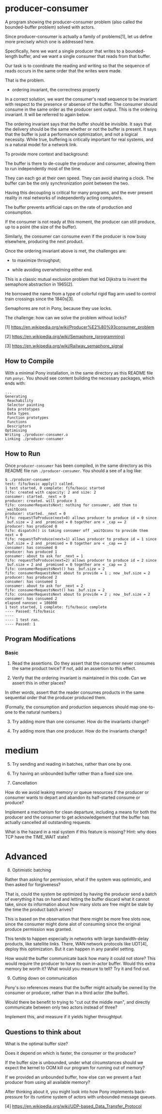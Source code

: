 # producer-consumer

A program showing the producer–consumer problem 
(also called the bounded-buffer problem) solved with actors.

Since producer-consumer is actually a family of problems[1], 
let us define more precisely which one is addressed here.

Specifically, here we want a single producer
that writes to a bounded-length buffer, and
we want a single consumer that reads from that 
buffer.

Our task is to coordinate the reading and 
writing so that the sequence of
reads occurs in the same order that the writes 
were made. 

That is the problem. 

* ordering invariant, the correctness property

In a correct solution, we want the 
consumer's read sequence to
be invariant with respect to the presence or
absense of the buffer. The consumer should consume in the 
same order as the producer sent output. This
is the ordering invariant. It will be 
referred to again below. 

The ordering invariant says that the buffer should be 
invisible. It says that the delivery should be the same 
whether or not the buffer is present. It says that
the buffer is just a performance optimization, and
not a logical necessity. While true, buffering
is critically important for real systems, and
is a natural model for a network link.

To provide more context and background:

The buffer is there to de-couple the producer
and consumer, allowing them to run independently 
most of the time.

They can each go at their own speed. They can 
avoid sharing a clock. The buffer can be
the only synchronization point between the two.

Having this decoupling is critical for many programs, and
the ever present reality in real networks of
independently acting computers.

The buffer prevents artificial caps on 
the rate of production and consumption. 

If the consumer is not ready
at this moment, the producer can still produce,
up to a point (the size of the buffer).

Similarly, the consumer can consume even if the
producer is now busy elsewhere, producing the
next product.

Once the ordering invariant above is met, the challenges are:

- to maximize throughput;

- while avoiding overwhelming either end.

This is a classic mutual exclusion problem that led
Dijkstra to invent the semaphore abstraction in 1965[2].

He borrowed the name from a type of colorful rigid flag arm 
used to control train crossings since the 1840s[3].

Semaphores are not in Pony, because they use locks.

The challenge: how can we solve the problem without locks?

[1] https://en.wikipedia.org/wiki/Producer%E2%80%93consumer_problem

[2] https://en.wikipedia.org/wiki/Semaphore_(programming)

[3] https://en.wikipedia.org/wiki/Railway_semaphore_signal

## How to Compile

With a minimal Pony installation, in the same directory as this README file run `ponyc`. You should see content building the necessary packages, which ends with:

```console
...
Generating
 Reachability
 Selector painting
 Data prototypes
 Data types
 Function prototypes
 Functions
 Descriptors
Optimising
Writing ./producer-consumer.o
Linking ./producer-consumer
```

## How to Run

Once `producer-consumer` has been compiled, in the same directory as this README file run `./producer-consumer`. You should a see of a log like:

```console
$ ./producer-consumer
test: fifo/basic apply() called.
1 test started, 0 complete: fifo/basic started
fifo: created with capacity: 2 and size: 2
consumer: started. _next = 0
producer: created. will produce 3
fifo: consumerRequestsNext: nothing for consumer, add them to _waitQcons
producer: started. _next = 0
fifo: requestToProduce(next=0) allows producer to produce id = 0 since _buf.size = 2 and _promised = 0 together are < _cap == 2
producer: has produced 0
fifo: dispatch() is taking consumer off _waitQcons to provide them next = 0
fifo: requestToProduce(next=1) allows producer to produce id = 1 since _buf.size = 2 and _promised = 0 together are < _cap == 2
consumer: has consumed 0
producer: has produced 1
consumer: about to ask for _next = 1
fifo: requestToProduce(next=2) allows producer to produce id = 2 since _buf.size = 2 and _promised = 0 together are < _cap == 2
fifo: consumerRequestsNext() has _buf.size = 2
fifo: consumerRequestsNext about to provide = 1 ; now _buf.size = 2
producer: has produced 2
consumer: has consumed 1
consumer: about to ask for _next = 2
fifo: consumerRequestsNext() has _buf.size = 2
fifo: consumerRequestsNext about to provide = 2 ; now _buf.size = 2
consumer: has consumed 2
elapsed nanosec = 186000
1 test started, 1 complete: fifo/basic complete
---- Passed: fifo/basic
----
---- 1 test ran.
---- Passed: 1
```

## Program Modifications

### Basic

1. Read the assertions. Do they assert that the
consumer never consumes the same product twice?
If not, add an assertion to this effect.

2. Verify that the ordering invariant is maintained
in this code. Can we assert this in other places?

In other words, assert that the reader consumes products
in the same sequential order that the producer produced them.

(Formally, the consumption and production sequences should map one-to-one 
to the natural numbers.)

3. Try adding more than one consumer. How do the invariants change?

4. Try adding more than one producer. How do the invariants change?

# medium

5. Try sending and reading in batches, rather than one by one.

6. Try having an unbounded buffer rather than a fixed size one.

7. Cancellation

How do we avoid leaking memory or queue resources
if the producer or consumer wants to depart and
abandon its half-started consume or produce?

Implement a mechanism for clean departure, including
a means for both the producer and the consumer
to get acknowledgement that the buffer has
actually cancelled all outstanding requests.

What is the hazard in a real system if this
feature is missing? Hint: why does TCP
have the TIME_WAIT state?

# Advanced

8. Optimistic batching

Rather than asking for permission, what if the
system was optimistic, and then asked for forgiveness?

That is, could the system be optimized by having the producer
send a batch of everything it has on hand and letting the buffer discard
what it cannot take, since its information about
how many slots are free might be stale by the time 
the product batch arives?

This is based on the observation that there might be more
free slots now, since the consumer might done alot of
consuming since the original produce permission was granted.

This tends to happen especially in networks with large
bandwidth-delay products, like satellite links.
There, WAN network protocols like UDT[4], deploy this 
optimization. But it can happen in any parallel setting.

How would the buffer communicate back how many it 
could not store? This would require the producer
to have its own in-actor buffer. Would this extra memory
be worth it? What would you measure to tell?
Try it and find out.

9. Cutting down on communication

Pony's iso references means that the buffer might actually
be owned by the consumer or producer, rather than
in a third actor (the buffer). 

Would there be benefit to trying to "cut out the middle man", and
directly communicate between only two actors instead of three?

Implement this, and measure if it yields higher throughtput.


## Questions to think about

What is the optimal buffer size? 

Does it depend on which is faster, the consumer or the producer?

If the buffer size is unbounded, under what circumstances
should we expect the kernel to OOM kill our program for
running out of memory? 

If we provided an unbounded buffer, how else 
can we prevent a fast producer from using all
available memory?

After thinking about it, you might look into 
how Pony implements back-pressure
for its runtime system of actors with unbounded
message queues.

[4] https://en.wikipedia.org/wiki/UDP-based_Data_Transfer_Protocol
